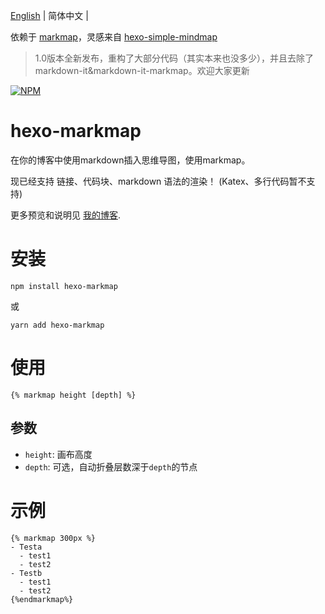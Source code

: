 [English](https://github.com/MaxChang3/hexo-markmap/blob/main/README_EN.md)
| 简体中文 |

依赖于 [markmap](https://github.com/gera2ld/markmap)，灵感来自 [hexo-simple-mindmap](https://github.com/HunterXuan/hexo-simple-mindmap)

> 1.0版本全新发布，重构了大部分代码（其实本来也没多少），并且去除了markdown-it&markdown-it-markmap。欢迎大家更新

[![NPM](https://nodei.co/npm/hexo-markmap.png)](https://nodei.co/npm/hexo-markmap/)

# hexo-markmap
在你的博客中使用markdown插入思维导图，使用markmap。

现已经支持 链接、代码块、markdown 语法的渲染！
(Katex、多行代码暂不支持)

更多预览和说明见 [我的博客](https://zhangmaimai.com/2021/02/23/hexo-mindmap-plugin/).
# 安装
```
npm install hexo-markmap
```
或
```
yarn add hexo-markmap
```

# 使用
```
{% markmap height [depth] %}
```

## 参数
- `height`: 画布高度
- `depth`: 可选，自动折叠层数深于`depth`的节点

# 示例
```
{% markmap 300px %}
- Testa
  - test1
  - test2
- Testb
  - test1
  - test2
{%endmarkmap%}
```
